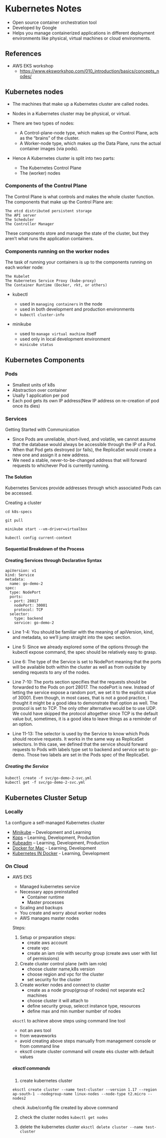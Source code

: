 # Kubernetes Notes
- Open source container orchestration tool
- Developed by Google
- Helps you manage containerized applications in different deployment environments like physical, virtual machines or cloud environments.



## References
- AWS EKS workshop 
  - https://www.eksworkshop.com/010_introduction/basics/concepts_nodes/

## Kubernetes nodes
+ The machines that make up a Kubernetes cluster are called nodes.
+ Nodes in a Kubernetes cluster may be physical, or virtual.
+ There are two types of nodes:
  + A Control-plane-node type, which makes up the Control Plane, acts as the “brains” of the cluster.
  + A Worker-node type, which makes up the Data Plane, runs the actual container images (via pods).

+ Hence A Kubernetes cluster is split into two parts:
  + The Kubernetes Control Plane
  + The (worker) nodes


### Components of the Control Plane
The Control Plane is what controls and makes the whole cluster function. 
The components that make up the Control Plane are:
  ```
  The etcd distributed persistent storage
  The API server
  The Scheduler
  The Controller Manager
  ```
These components store and manage the state of the cluster, but they aren’t what runs the application containers.

### Components running on the worker nodes
The task of running your containers is up to the components running on each worker node:
```
The Kubelet
The Kubernetes Service Proxy (kube-proxy)
The Container Runtime (Docker, rkt, or others)
```

- kubectl
    - used in `managing containers` in the node
    - used in both development and production environments
    - ```kubectl cluster-info```

- minikube
    - used to `manage virtual machine` itself
    - used only in local development environment
    - ```minicube status```


## Kubernetes Components

### Pods
- Smallest units of k8s
- Abstraction over container
- Usally 1 application per pod
- Each pod gets its own IP address(New IP address on re-creation of pod once its dies)

### Services
Getting Started with Communication

+ Since Pods are unreliable, short-lived, and volatile, we cannot assume that the database would always be accessible through the IP of a Pod. 
+ When that Pod gets destroyed (or fails), the ReplicaSet would create a new one and assign it a new address.
+ We need a stable, never-to-be-changed address that will forward requests to whichever Pod is currently running.

#### The Solution 
Kubernetes Services provide addresses through which associated Pods can be accessed.

Creating a cluster
```
cd k8s-specs

git pull

minikube start --vm-driver=virtualbox

kubectl config current-context
```

#### Sequential Breakdown of the Process


#### Creating Services through Declarative Syntax
```
apiVersion: v1
kind: Service
metadata:
  name: go-demo-2
spec:
  type: NodePort
  ports:
  - port: 28017
    nodePort: 30001
    protocol: TCP
  selector:
    type: backend
    service: go-demo-2
```

+ Line 1-4: You should be familiar with the meaning of apiVersion, kind, and metadata, so we’ll jump straight into the spec section.

+ Line 5: Since we already explored some of the options through the kubectl expose command, the spec should be relatively easy to grasp.

+ Line 6: The type of the Service is set to NodePort meaning that the ports will be available both within the cluster as well as from outside by sending requests to any of the nodes.

+ Line 7-10: The ports section specifies that the requests should be forwarded to the Pods on port 28017. The nodePort is new. Instead of letting the service expose a random port, we set it to the explicit value of 30001. Even though, in most cases, that is not a good practice, I thought it might be a good idea to demonstrate that option as well. The protocol is set to TCP. The only other alternative would be to use UDP. We could have skipped the protocol altogether since TCP is the default value but, sometimes, it is a good idea to leave things as a reminder of an option.

+ Line 11-13: The selector is used by the Service to know which Pods should receive requests. It works in the same way as ReplicaSet selectors. In this case, we defined that the service should forward requests to Pods with labels type set to backend and service set to go-demo. Those two labels are set in the Pods spec of the ReplicaSet.

##### Creating the Service
```
kubectl create -f svc/go-demo-2-svc.yml
kubectl get -f svc/go-demo-2-svc.yml
```


## Kubernetes Cluster Setup

### Locally 

1.a configure a self-managed Kubernetes cluster
  - [Minikube](https://kubernetes.io/docs/tasks/tools/) – Development and Learning
  - [Kops](https://github.com/kubernetes/kops) – Learning, Development, Production
  - [Kubeadm](https://kubernetes.io/docs/setup/production-environment/tools/kubeadm/create-cluster-kubeadm/) – Learning, Development, Production
  - [Docker for Mac](https://docs.docker.com/docker-for-mac/#kubernetes) - Learning, Development
  - [Kubernetes IN Docker](https://github.com/kubernetes-sigs/kind) - Learning, Development

### On Cloud
- AWS EKS
  - Managed kubernetes service
  - Necessary apps preinstalled
    - Container runtime
    - Master processes
  - Scaling and  backups
  - You create and worry about worker nodes
  - AWS manages master nodes

  Steps:
  1. Setup or preparation steps:
      - create aws account
      - create vpc
      - create an iam role with security group (create aws user with list of permissions)
  2. Create  cluster control plane (with iam role)
      - choose cluster name,k8s version
      - choose region and vpc for the cluster
      - set security for the cluster
  3. Create worker nodes and connect to cluster
      - create as a node group(group of nodes) not separate ec2 machines
      - choose cluster it will attach to
      - define security group, selecct instance type, resources
      - define max and min number number of nodes

  `eksctl` to achieve above steps using command line tool 
    - not an aws tool
    - from weaveworks
    - avoid creating above steps manually from management console or from command line
    - eksctl create cluster command will create eks cluster with default values

  ##### eksctl commands
  1. create kubernetes cluster
  ```
  eksctl create cluster --name test-cluster --version 1.17 --region ap-south-1 --nodegroup-name linux-nodes --node-type t2.micro --nodes2
  ```

  check  .kube/config file created by above command

  2. check the cluster nodes
  `kubectl get nodes`

  3. delete the kubernetes cluster
  `eksctl delete cluster --name test-cluster`




    
    
